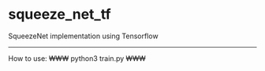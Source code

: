 # squeeze_net_tf
SqueezeNet implementation using Tensorflow

***
How to use:
₩₩₩
    python3 train.py
₩₩₩